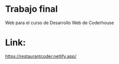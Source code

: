 # Trabajo final
Web para el curso de Desarrollo Web de Coderhouse

# Link: 
https://restaurantcoder.netlify.app/
